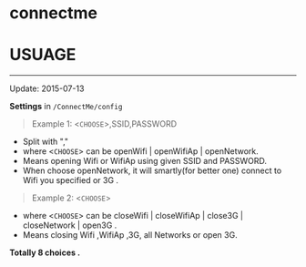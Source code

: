 connectme
==================
# USUAGE
------------------
Update: 2015-07-13


 **Settings** in `/ConnectMe/config`

> Example 1: <`CHOOSE`>,SSID,PASSWORD

 * Split with ","
 * where <`CHOOSE`> can be openWifi | openWifiAp | openNetwork.
 * Means opening Wifi or WifiAp using given SSID and PASSWORD.
 * When choose openNetwork, it will smartly(for better one) connect to Wifi you specified or 3G .


> Example 2: <`CHOOSE`>

 * where <`CHOOSE`> can be closeWifi | closeWifiAp | close3G | closeNetwork | open3G .
 * Means closing Wifi ,WifiAp ,3G, all Networks or open 3G.


**Totally 8 choices .**
